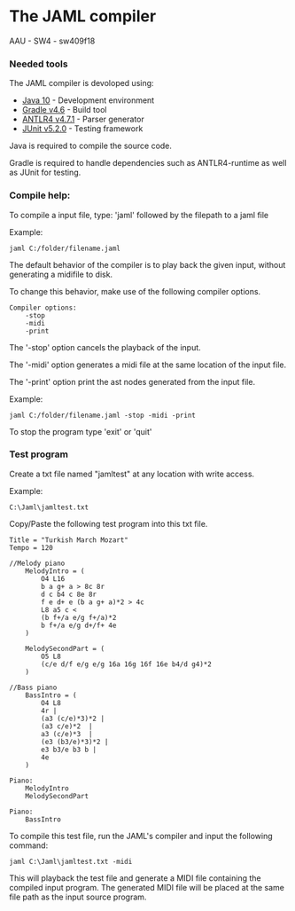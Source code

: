# The JAML compiler
AAU - SW4 - sw409f18
### Needed tools
The JAML compiler is devoloped using: 

* [Java 10](http://www.oracle.com/technetwork/java/javase/downloads/jdk10-downloads-4416644.html) - Development environment
* [Gradle v4.6](https://gradle.org/install/) - Build tool
* [ANTLR4 v4.7.1](http://www.antlr.org/download.html) - Parser generator 
* [JUnit v5.2.0](https://junit.org/junit5/) - Testing framework

Java is required to compile the source code.

Gradle is required to handle dependencies such as ANTLR4-runtime as well as JUnit for testing.

### Compile help:

To compile a input file, type: 'jaml' followed by the filepath to a jaml file

Example:
```
jaml C:/folder/filename.jaml
```

The default behavior of the compiler is to play back the given input, without generating a midifile to disk.

To change this behavior, make use of the following compiler options.

```
Compiler options:
    -stop
    -midi
    -print
```

The '-stop' option cancels the playback of the input.

The '-midi' option generates a midi file at the same location of the input file.

The '-print' option print the ast nodes generated from the input file.

Example:
```
jaml C:/folder/filename.jaml -stop -midi -print
```

To stop the program type 'exit' or 'quit'

### Test program
Create a txt file named "jamltest" at any location with write access.

Example:
```
C:\Jaml\jamltest.txt
```

Copy/Paste the following test program into this txt file.

```
Title = "Turkish March Mozart"
Tempo = 120

//Melody piano
    MelodyIntro = (
        O4 L16
        b a g+ a > 8c 8r
        d c b4 c 8e 8r
        f e d+ e (b a g+ a)*2 > 4c
        L8 a5 c <
        (b f+/a e/g f+/a)*2
        b f+/a e/g d+/f+ 4e
    )

    MelodySecondPart = (
        O5 L8
        (c/e d/f e/g e/g 16a 16g 16f 16e b4/d g4)*2
    )

//Bass piano
    BassIntro = (
        O4 L8
        4r |
        (a3 (c/e)*3)*2 |
        (a3 c/e)*2  |
        a3 (c/e)*3  |
        (e3 (b3/e)*3)*2 |
        e3 b3/e b3 b |
        4e
    )

Piano:
    MelodyIntro
    MelodySecondPart

Piano:
    BassIntro
```

To compile this test file, run the JAML's compiler and input the following command:

```
jaml C:\Jaml\jamltest.txt -midi
```
This will playback the test file and generate a MIDI file containing the compiled input program.
The generated MIDI file will be placed at the same file path as the input source program.
